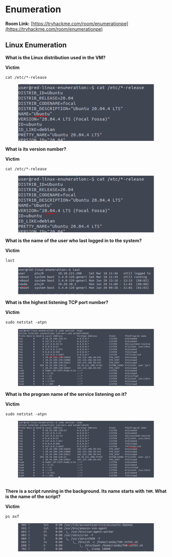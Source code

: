 # Enumeration

**Room Link:** [https://tryhackme.com/room/enumerationpe](https://tryhackme.com/room/enumerationpe)



## Linux Enumeration



**What is the Linux distribution used in the VM?**

**Victim**

```
cat /etc/*-release
```

<figure><img src="../../.gitbook/assets/image (10).png" alt=""><figcaption></figcaption></figure>

**What is its version number?**

**Victim**

```
cat /etc/*-release
```

<figure><img src="../../.gitbook/assets/image (3).png" alt=""><figcaption></figcaption></figure>



**What is the name of the user who last logged in to the system?**

**Victim**

```
last
```

<figure><img src="../../.gitbook/assets/image.png" alt=""><figcaption></figcaption></figure>

**What is the highest listening TCP port number?**

**Victim**

```
sudo netstat -atpn
```

<figure><img src="../../.gitbook/assets/image (9).png" alt=""><figcaption></figcaption></figure>

**What is the program name of the service listening on it?**

**Victim**

```
sudo netstat -atpn
```

<figure><img src="../../.gitbook/assets/image (2).png" alt=""><figcaption></figcaption></figure>

\
**There is a script running in the background. Its name starts with `THM`. What is the name of the script?**

**Victim**

```
ps axf
```

<figure><img src="../../.gitbook/assets/image (8).png" alt=""><figcaption></figcaption></figure>
